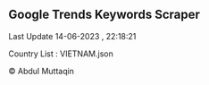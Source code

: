 

## Google Trends Keywords Scraper 
 
Last Update 14-06-2023 , 22:18:21

Country List :
VIETNAM.json



© Abdul Muttaqin 

